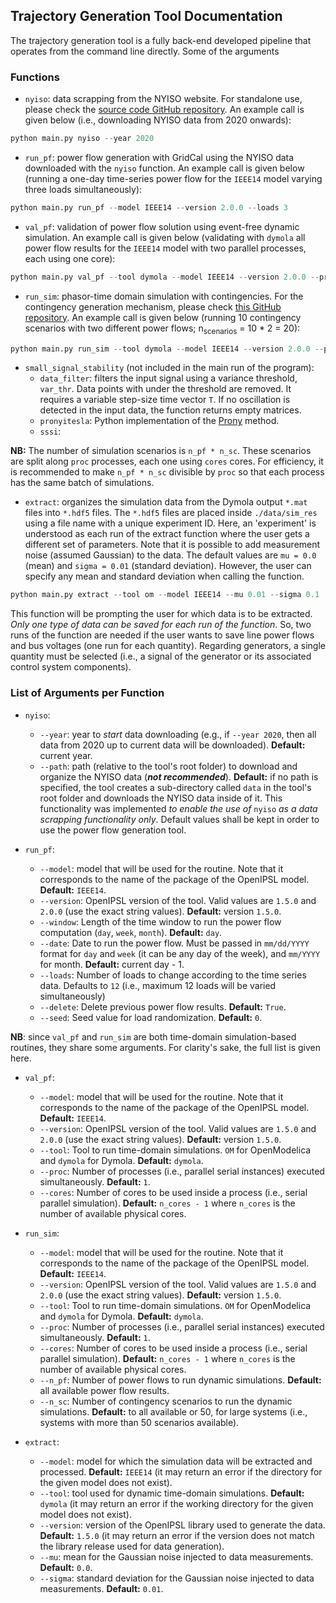 ## Trajectory Generation Tool Documentation

The trajectory generation tool is a fully back-end developed pipeline that operates from the command line directly. Some of the arguments

### Functions

- `nyiso`: data scrapping from the NYISO website. For standalone use, please check the [source code GitHub repository](https://github.com/ALSETLab/NYISO_Load_Forecast_Data). An example call is given below (i.e., downloading NYISO data from 2020 onwards):

```python
python main.py nyiso --year 2020
```

- `run_pf`: power flow generation with GridCal using the NYISO data downloaded with the `nyiso` function. An example call is given below (running a one-day time-series power flow for the `IEEE14` model varying three loads simultaneously):

```python
python main.py run_pf --model IEEE14 --version 2.0.0 --loads 3
```

- `val_pf`: validation of power flow solution using event-free dynamic simulation. An example call is given below (validating with `dymola` all power flow results for the `IEEE14` model with two parallel processes, each using one core):

```python
python main.py val_pf --tool dymola --model IEEE14 --version 2.0.0 --proc 2 --cores 1
```

- `run_sim`: phasor-time domain simulation with contingencies. For the contingency generation mechanism, please check [this GitHub repository](https://github.com/ALSETLab/Synthetic_Data_Generation_ML_Small_Signal). An example call is given below (running 10 contingency scenarios with two different power flows; n<sub>scenarios</sub> = 10 * 2 = 20):

```python
python main.py run_sim --tool dymola --model IEEE14 --version 2.0.0 --proc 2 --cores 1 --n_pf 2 --n_sc 10
```

- `small_signal_stability` (not included in the main run of the program):
  - `data_filter`: filters the input signal using a variance threshold, `var_thr`. Data points with under the threshold are removed. It requires a variable step-size time vector `T`. If no oscillation is detected in the input data, the function returns empty matrices.
  - `pronyitesla`: Python implementation of the [Prony](https://en.wikipedia.org/wiki/Prony%27s_method) method.
  - `sssi`: 

**NB:** The number of simulation scenarios is `n_pf * n_sc`. These scenarios are split along `proc` processes, each one using `cores` cores. For efficiency, it is recommended to make `n_pf * n_sc` divisible by `proc` so that each process has the same batch of simulations.

- `extract`: organizes the simulation data from the Dymola output `*.mat` files into `*.hdf5` files. The `*.hdf5` files are placed inside `./data/sim_res` using a file name with a unique experiment ID. Here, an 'experiment' is understood as each run of the extract function where the user gets a different set of parameters. Note that it is possible to add measurement noise (assumed Gaussian) to the data. The default values are `mu = 0.0` (mean) and `sigma = 0.01` (standard deviation). However, the user can specify any mean and standard deviation when calling the function.

```python
python main.py extract --tool om --model IEEE14 --mu 0.01 --sigma 0.1
```

This function will be prompting the user for which data is to be extracted. _Only one type of data can be saved for each run of the function_. So, two runs of the function are needed if the user wants to save line power flows and bus voltages (one run for each quantity). Regarding generators, a single quantity must be selected (i.e., a signal of the generator or its associated control system components).

### List of Arguments per Function

- `nyiso`:
  - `--year`: year to _start_ data downloading (e.g., if `--year 2020`, then all data from 2020 up to current data will be downloaded). **Default:** current year.
  - `--path`: path (relative to the tool's root folder) to download and organize the NYISO data (**_not recommended_**). **Default:** if no path is specified, the tool creates a sub-directory called `data` in the tool's root folder and downloads the NYISO data inside of it. This functionality was implemented _to enable the use of_ `nyiso` _as a data scrapping functionality only_. Default values shall be kept in order to use the power flow generation tool.

- `run_pf`:
  - `--model`: model that will be used for the routine. Note that it corresponds to the name of the package of the OpenIPSL model. **Default:** `IEEE14`.
  - `--version`: OpenIPSL version of the tool. Valid values are `1.5.0` and `2.0.0` (use the exact string values). **Default:** version `1.5.0`.
  - `--window`: Length of the time window to run the power flow computation (`day`, `week`, `month`). **Default:** `day`.
  - `--date`: Date to run the power flow. Must be passed in `mm/dd/YYYY` format for `day` and `week` (it can be any day of the week), and `mm/YYYY` for month. **Default:** current day - 1.
  - `--loads`: Number of loads to change according to the time series data. Defaults to `12` (i.e., maximum 12 loads will be varied simultaneously)
  - `--delete`: Delete previous power flow results. **Default:** `True`.
  - `--seed`: Seed value for load randomization. **Default:** `0`.

**NB**: since `val_pf` and `run_sim` are both time-domain simulation-based routines, they share some arguments. For clarity's sake, the full list is given here.

- `val_pf`:
  - `--model`: model that will be used for the routine. Note that it corresponds to the name of the package of the OpenIPSL model. **Default:** `IEEE14`.
  - `--version`: OpenIPSL version of the tool. Valid values are `1.5.0` and `2.0.0` (use the exact string values). **Default:** version `1.5.0`.
  - `--tool`: Tool to run time-domain simulations. `OM` for OpenModelica and `dymola` for Dymola. **Default:** `dymola`.
  - `--proc`: Number of processes (i.e., parallel serial instances) executed simultaneously. **Default:** `1`.
  - `--cores`: Number of cores to be used inside a process (i.e., serial parallel simulation). **Default:** `n_cores - 1` where `n_cores` is the number of available physical cores.

- `run_sim`:
  - `--model`: model that will be used for the routine. Note that it corresponds to the name of the package of the OpenIPSL model. **Default:** `IEEE14`.
  - `--version`: OpenIPSL version of the tool. Valid values are `1.5.0` and `2.0.0` (use the exact string values). **Default:** version `1.5.0`.
  - `--tool`: Tool to run time-domain simulations. `OM` for OpenModelica and `dymola` for Dymola. **Default:** `dymola`.
  - `--proc`: Number of processes (i.e., parallel serial instances) executed simultaneously. **Default:** `1`.
  - `--cores`: Number of cores to be used inside a process (i.e., serial parallel simulation). **Default:** `n_cores - 1` where `n_cores` is the number of available physical cores.
  - `--n_pf`: Number of power flows to run dynamic simulations. **Default:** all available power flow results.
  - `--n_sc`: Number of contingency scenarios to run the dynamic simulations. **Default:** to all available or 50, for large systems (i.e., systems with more than 50 scenarios available).

- `extract`:
  - `--model`: model for which the simulation data will be extracted and processed. **Default:** `IEEE14` (it may return an error if the directory for the given model does not exist).
  - `--tool`: tool used for dynamic time-domain simulations. **Default:** `dymola` (it may return an error if the working directory for the given model does not exist).
  - `--version`: version of the OpenIPSL library used to generate the data. **Default:** `1.5.0` (it may return an error if the version does not match the library release used for data generation).
  - `--mu`: mean for the Gaussian noise injected to data measurements. **Default:** `0.0`.
  - `--sigma`: standard deviation for the Gaussian noise injected to data measurements. **Default:** `0.01`.
